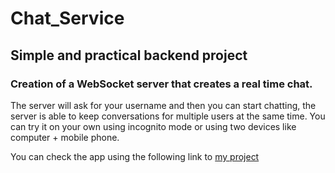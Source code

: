 # Chat_Service
## Simple and practical backend project

### Creation of a WebSocket server that creates a real time chat.

The server will ask for your username and then you can start chatting, the server is able to keep conversations for multiple users at the same time. You can try it on your own using incognito mode or using two devices like computer + mobile phone.

You can check the app using the following link to [my project](https://codedamn.com/playground/h4D1rd3mAGUHtr6BNe9yK)
